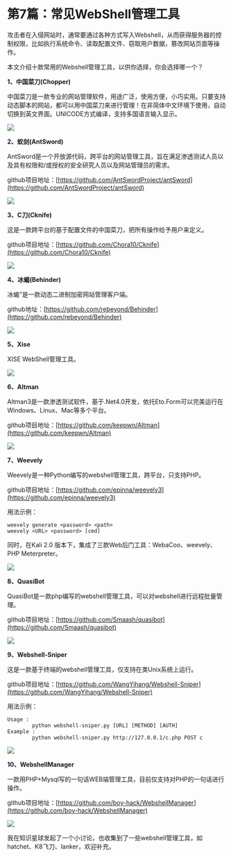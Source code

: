 # 第7篇：常见WebShell管理工具

攻击者在入侵网站时，通常要通过各种方式写入Webshell，从而获得服务器的控制权限，比如执行系统命令、读取配置文件、窃取用户数据，篡改网站页面等操作。

本文介绍十款常用的Webshell管理工具，以供你选择，你会选择哪一个？

**1、中国菜刀\(Chopper\)**

中国菜刀是一款专业的网站管理软件，用途广泛，使用方便，小巧实用。只要支持动态脚本的网站，都可以用中国菜刀来进行管理！在非简体中文环境下使用，自动切换到英文界面。UNICODE方式编译，支持多国语言输入显示。

![](../.gitbook/assets/privilege-6-1.png)

**2、蚁剑\(AntSword\)**

AntSword是一个开放源代码，跨平台的网站管理工具，旨在满足渗透测试人员以及具有权限和/或授权的安全研究人员以及网站管理员的需求。

github项目地址：[https://github.com/AntSwordProject/antSword](https://github.com/AntSwordProject/antSword)

![](../.gitbook/assets/privilege-6-2.png)

**3、C刀\(Cknife\)**

这是一款跨平台的基于配置文件的中国菜刀，把所有操作给予用户来定义。

github项目地址：[https://github.com/Chora10/Cknife](https://github.com/Chora10/Cknife)

![](../.gitbook/assets/privilege-6-3.png)

**4、冰蝎\(Behinder\)**

冰蝎”是一款动态二进制加密网站管理客户端。

github地址：[https://github.com/rebeyond/Behinder](https://github.com/rebeyond/Behinder)

![](../.gitbook/assets/privilege-6-4.png)

**5、Xise**

XISE WebShell管理工具。

![](../.gitbook/assets/privilege-6-5.png)

**6、Altman**

Altman3是一款渗透测试软件，基于.Net4.0开发，依托Eto.Form可以完美运行在Windows、Linux、Mac等多个平台。

github项目地址：[https://github.com/keepwn/Altman](https://github.com/keepwn/Altman)

![](../.gitbook/assets/privilege-6-6.png)

**7、Weevely**

Weevely是一种Python编写的webshell管理工具，跨平台，只支持PHP。

github项目地址：[https://github.com/epinna/weevely3](https://github.com/epinna/weevely3)

用法示例：

```text
weevely generate <password> <path>
weevely <URL> <password> [cmd]
```

同时，在Kali 2.0 版本下，集成了三款Web后门工具：WebaCoo、weevely、PHP Meterpreter。

![](../.gitbook/assets/privilege-6-7.png)

**8、QuasiBot**

QuasiBot是一款php编写的webshell管理工具，可以对webshell进行远程批量管理。

github项目地址：[https://github.com/Smaash/quasibot](https://github.com/Smaash/quasibot)

![](../.gitbook/assets/privilege-6-8.png)

**9、Webshell-Sniper**

这是一款基于终端的webshell管理工具，仅支持在类Unix系统上运行。

github项目地址：[https://github.com/WangYihang/Webshell-Sniper](https://github.com/WangYihang/Webshell-Sniper)

用法示例：

```text
Usage : 
        python webshell-sniper.py [URL] [METHOD] [AUTH]
Example : 
        python webshell-sniper.py http://127.0.0.1/c.php POST c
```

![](../.gitbook/assets/privilege-6-9.png)

**10、WebshellManager**

一款用PHP+Mysql写的一句话WEB端管理工具，目前仅支持对PHP的一句话进行操作。

github项目地址：[https://github.com/boy-hack/WebshellManager](https://github.com/boy-hack/WebshellManager)

![](../.gitbook/assets/privilege-6-10.png)

我在知识星球发起了一个小讨论，也收集到了一些webshell管理工具，如 hatchet、K8飞刀、lanker，欢迎补充。


